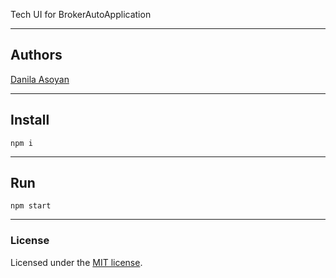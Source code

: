 
Tech UI for BrokerAutoApplication

---

## Authors

[Danila Asoyan](https://github.com/Danilkashtan)

---

## Install

```
npm i
```

---

## Run

```
npm start
```

---

### License

Licensed under the [MIT license](./LICENSE). 
